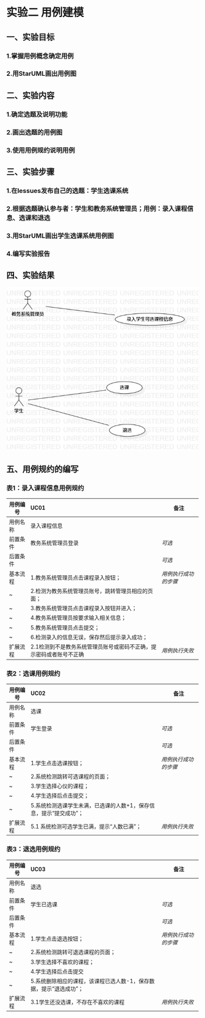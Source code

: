# 实验二 用例建模

## 一、实验目标
### 1.掌握用例概念确定用例
### 2.用StarUML画出用例图

## 二、实验内容

### 1.确定选题及说明功能
### 2.画出选题的用例图
### 3.使用用例规约说明用例

## 三、实验步骤

### 1.在lessues发布自己的选题：学生选课系统
### 2.根据选题确认参与者：学生和教务系统管理员；用例：录入课程信息、选课和退选
### 3.用StarUML画出学生选课系统用例图
### 4.编写实验报告

## 四、实验结果

![学生选课系统用例图](./uml3.jpg)

## 五、用例规约的编写

### 表1：录入课程信息用例规约 

用例编号  | UC01 | 备注  
-|:-|-  
用例名称  | 录入课程信息  |   
前置条件  | 教务系统管理员登录    | *可选*   
后置条件  |      | *可选*   
基本流程  | 1.教务系统管理员点击课程录入按钮；  |*用例执行成功的步骤*    
~| 2.检测为教务系统管理员账号，跳转管理员相应的页面；  |   
~| 3.教务系统管理员点击课程录入按钮并进入；   |   
~| 4.教务系统管理员按要求输入相关信息；   |   
~| 5.教务系统管理员点击提交；   | 
~| 6.检测录入的信息无误，保存然后提示录入成功；   | 
扩展流程  |2.1检测到不是教务系统管理员账号或密码不正确，提示密码或者账号不正确    |*用例执行失败*    




### 表2：选课用例规约  

用例编号  | UC02 | 备注  
-|:-|-  
用例名称  | 选课  |   
前置条件  | 学生登录     | *可选*   
后置条件  |      | *可选*   
基本流程  | 1.学生点击选课按钮；  |*用例执行成功的步骤*    
~| 2.系统检测跳转可选课程的页面；  |   
~| 3.学生选择心仪的课程；  |   
~| 4.学生选择后点击提交；   |   
~| 5.系统检测选课学生未满，已选课的人数+1，保存信息，提示“提交成功”；   |  
扩展流程  | 5.1 系统检测可选学生已满，提示“人数已满”；  |*用例执行失败*    



### 表3：退选用例规约  

用例编号  | UC03 | 备注  
-|:-|-  
用例名称  | 退选  |   
前置条件  | 学生已选课     | *可选*   
后置条件  |      | *可选*   
基本流程  | 1.学生点击退选按钮；  |*用例执行成功的步骤*    
~| 2.系统检测跳转可退选课程的页面；  |   
~| 3.学生选择不喜欢的课程；  |   
~| 4.学生选择后点击提交   |   
~| 5.系统删除相应的课程，该课程已选人数-1，保存数据，提示“退选成功”；  |   
扩展流程  | 3.1学生还没选课，不存在不喜欢的课程  |*用例执行失败*  
  


